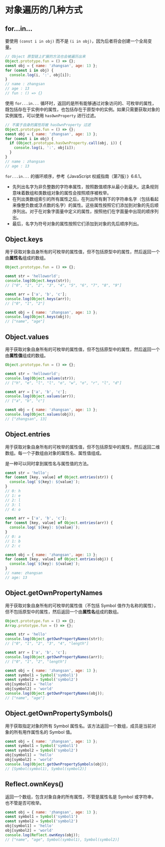 # 对象遍历的几种方式

## for...in...

要使用 `(const i in obj)` 而不是 `(i in obj)`，因为后者将会创建一个全局变量。

```javascript
// Object 原型链上扩展的方法也会被遍历出来
Object.prototype.fun = () => {};
const obj = { name: 'zhangsan', age: 13 };
for (const i in obj) {
  console.log(i, ':', obj[i]);
} 
// name : zhangsan
// age : 13
// fun : () => {}
```

使用 `for...in...` 循环时，返回的是所有能够通过对象访问的、可枚举的属性，既包括存在于实例中的属性，也包括存在于原型中的实例。如果只需要获取对象的实例属性，可以使用 `hasOwnProperty` 进行过滤。

```javascript
// 不属于自身的属性将被 hasOwnProperty 过滤
Object.prototype.fun = () => {};
const obj = { name: 'zhangsan', age: 13 };
for (const i in obj) {
  if (Object.prototype.hasOwnProperty.call(obj, i)) {
    console.log(i, ':', obj[i]);    
  }
}
// name : zhangsan
// age : 13
```

`for...in...` 的循环顺序，参考《JavaScript 权威指南（第7版）》6.6.1。

* 先列出名字为非负整数的字符串属性，按照数值顺序从最小到最大。这条规则意味着数组和类数组对象的属性会按照顺序被枚举。
* 在列出类数组索引的所有属性之后，在列出所有剩下的字符串名字（包括看起来像整负数或浮点数的名字）的属性。这些属性按照它们添加到对象的先后顺序列出。对于在对象字面量中定义的属性，按照他们在字面量中出现的顺序列出。
* 最后，名字为符号对象的属性按照它们添加到对象的先后顺序列出。

## Object.keys

用于获取对象自身所有的可枚举的属性值，但不包括原型中的属性，然后返回一个由**属性名**组成的数组。

```javascript
Object.prototype.fun = () => {};

const str = 'helloworld';
console.log(Object.keys(str));
// ["0", "1", "2", "3", "4", "5", "6", "7", "8", "9"]

const arr = ['a', 'b', 'c'];
console.log(Object.keys(arr));
// ["0", "1", "2"]

const obj = { name: 'zhangsan', age: 13 };
console.log(Object.keys(obj));
// ["name", "age"]
```

## Object.values

用于获取对象自身所有的可枚举的属性值，但不包括原型中的属性，然后返回一个由**属性值**组成的数组。

```javascript
Object.prototype.fun = () => {};

const str = 'helloworld';
console.log(Object.values(str));
// ["h", "e", "l", "l", "o", "w", "o", "r", "l", "d"]

const arr = ['a', 'b', 'c'];
console.log(Object.values(arr));
// ["a", "b", "c"]

const obj = { name: 'zhangsan', age: 13 };
console.log(Object.values(obj));
// ["zhangsan", 13]
```

## Object.entries

用于获取对象自身所有的可枚举的属性值，但不包括原型中的属性，然后返回二维数组。每一个子数组由对象的属性名、属性值组成。

是一种可以同时拿到属性名与属性值的方法。

```javascript
const str = 'hello';
for (const [key, value] of Object.entries(str)) {    
  console.log(`${key}: ${value}`);
}
// 0: h
// 1: e
// 2: l
// 3: l
// 4: o

const arr = ['a', 'b', 'c'];
for (const [key, value] of Object.entries(arr)) {    
  console.log(`${key}: ${value}`);
}
// 0: a
// 1: b
// 2: c

const obj = { name: 'zhangsan', age: 13 };
for (const [key, value] of Object.entries(obj)) {    
  console.log(`${key}: ${value}`);
}
// name: zhangsan
// age: 13
```

## Object.getOwnPropertyNames

用于获取对象自身所有的可枚举的属性值（不包括 Symbol 值作为名称的属性），但不包括原型中的属性，然后返回一个由**属性名**组成的数组。

```javascript
Object.prototype.fun = () => {};
Array.prototype.fun = () => {};

const str = 'hello'
console.log(Object.getOwnPropertyNames(str));
// ["0", "1", "2", "3", "4", "length"]

const arr = ['a', 'b', 'c'];
console.log(Object.getOwnPropertyNames(arr));
// ["0", "1", "2", "length"]

const obj = { name: 'zhangsan', age: 13 };
const symbol1 = Symbol('symbol1')
const symbol2 = Symbol('symbol2')
obj[symbol1] = 'hello'
obj[symbol2] = 'world'
console.log(Object.getOwnPropertyNames(obj));
// ["name", "age"]
```

## Object.getOwnPropertySymbols()

用于获取指定对象的所有 Symbol 属性名。该方法返回一个数组，成员是当前对象的所有用作属性名的 Symbol 值。

```javascript
const obj = { name: 'zhangsan', age: 13 };
const symbol1 = Symbol('symbol1')
const symbol2 = Symbol('symbol2')
obj[symbol1] = 'hello'
obj[symbol2] = 'world'
console.log(Object.getOwnPropertySymbols(obj));
// [Symbol(symbol1), Symbol(symbol2)]
```

## Reflect.ownKeys()

返回一个数组，包含对象自身的所有属性，不管是属性名是 Symbol 或字符串，也不管是否可枚举。

```javascript
const obj = { name: 'zhangsan', age: 13 };
const symbol1 = Symbol('symbol1')
const symbol2 = Symbol('symbol2')
obj[symbol1] = 'hello'
obj[symbol2] = 'world'
console.log(Reflect.ownKeys(obj));
// ["name", "age", Symbol(symbol1), Symbol(symbol2)]
```


